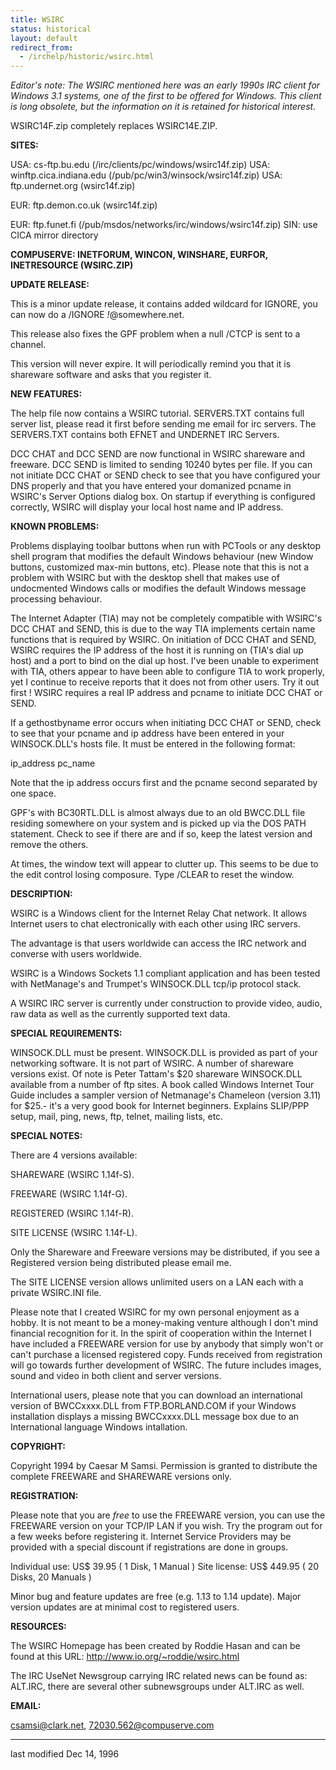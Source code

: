 ```yaml
---
title: WSIRC
status: historical
layout: default
redirect_from:
  - /irchelp/historic/wsirc.html
---
```


*Editor's note: The WSIRC mentioned here was an early 1990s IRC client for Windows 3.1 systems, one of the first to be offered for Windows. This client is long obsolete, but the information on it is retained for historical interest.*


WSIRC14F.zip completely replaces WSIRC14E.ZIP.

**SITES:**

USA: cs-ftp.bu.edu (/irc/clients/pc/windows/wsirc14f.zip) USA:
winftp.cica.indiana.edu (/pub/pc/win3/winsock/wsirc14f.zip) USA:
ftp.undernet.org (wsirc14f.zip)

EUR: ftp.demon.co.uk (wsirc14f.zip)

EUR: ftp.funet.fi (/pub/msdos/networks/irc/windows/wsirc14f.zip) SIN: use CICA
mirror directory

**COMPUSERVE: INETFORUM, WINCON, WINSHARE, EURFOR, INETRESOURCE (WSIRC.ZIP)**

**UPDATE RELEASE:**

This is a minor update release, it contains added wildcard for IGNORE, you can
now do a /IGNORE *!*@somewhere.net.

This release also fixes the GPF problem when a null /CTCP is sent to a
channel.

This version will never expire. It will periodically remind you that it is
shareware software and asks that you register it.

**NEW FEATURES:**

The help file now contains a WSIRC tutorial. SERVERS.TXT contains full server
list, please read it first before sending me email for irc servers. The
SERVERS.TXT contains both EFNET and UNDERNET IRC Servers.

DCC CHAT and DCC SEND are now functional in WSIRC shareware and freeware. DCC
SEND is limited to sending 10240 bytes per file. If you can not initiate DCC
CHAT or SEND check to see that you have configured your DNS properly and that
you have entered your domanized pcname in WSIRC's Server Options dialog box.
On startup if everything is configured correctly, WSIRC will display your
local host name and IP address.

**KNOWN PROBLEMS:**

Problems displaying toolbar buttons when run with PCTools or any desktop shell
program that modifies the default Windows behaviour (new Window buttons,
customized max-min buttons, etc). Please note that this is not a problem with
WSIRC but with the desktop shell that makes use of undocmented Windows calls
or modifies the default Windows message processing behaviour.

The Internet Adapter (TIA) may not be completely compatible with WSIRC's DCC
CHAT and SEND, this is due to the way TIA implements certain name functions
that is required by WSIRC. On initiation of DCC CHAT and SEND, WSIRC requires
the IP address of the host it is running on (TIA's dial up host) and a port to
bind on the dial up host. I've been unable to experiment with TIA, others
appear to have been able to configure TIA to work properly, yet I continue to
receive reports that it does not from other users. Try it out first ! WSIRC
requires a real IP address and pcname to initiate DCC CHAT or SEND.

If a gethostbyname error occurs when initiating DCC CHAT or SEND, check to see
that your pcname and ip address have been entered in your WINSOCK.DLL's hosts
file. It must be entered in the following format:

ip_address pc_name

Note that the ip address occurs first and the pcname second separated by one
space.

GPF's with BC30RTL.DLL is almost always due to an old BWCC.DLL file residing
somewhere on your system and is picked up via the DOS PATH statement. Check to
see if there are and if so, keep the latest version and remove the others.

At times, the window text will appear to clutter up. This seems to be due to
the edit control losing composure. Type /CLEAR to reset the window.

**DESCRIPTION:**

WSIRC is a Windows client for the Internet Relay Chat network. It allows
Internet users to chat electronically with each other using IRC servers.

The advantage is that users worldwide can access the IRC network and converse
with users worldwide.

WSIRC is a Windows Sockets 1.1 compliant application and has been tested with
NetManage's and Trumpet's WINSOCK.DLL tcp/ip protocol stack.

A WSIRC IRC server is currently under construction to provide video, audio,
raw data as well as the currently supported text data.

**SPECIAL REQUIREMENTS:**

WINSOCK.DLL must be present. WINSOCK.DLL is provided as part of your
networking software. It is not part of WSIRC. A number of shareware versions
exist. Of note is Peter Tattam's $20 shareware WINSOCK.DLL available from a
number of ftp sites. A book called Windows Internet Tour Guide includes a
sampler version of Netmanage's Chameleon (version 3.11) for $25.- it's a very
good book for Internet beginners. Explains SLIP/PPP setup, mail, ping, news,
ftp, telnet, mailing lists, etc.

**SPECIAL NOTES:**

There are 4 versions available:

SHAREWARE (WSIRC 1.14f-S).

FREEWARE (WSIRC 1.14f-G).

REGISTERED (WSIRC 1.14f-R).

SITE LICENSE (WSIRC 1.14f-L).

Only the Shareware and Freeware versions may be distributed, if you see a
Registered version being distributed please email me.

The SITE LICENSE version allows unlimited users on a LAN each with a private
WSIRC.INI file.

Please note that I created WSIRC for my own personal enjoyment as a hobby. It
is not meant to be a money-making venture although I don't mind financial
recognition for it. In the spirit of cooperation within the Internet I have
included a FREEWARE version for use by anybody that simply won't or can't
purchase a licensed registered copy. Funds received from registration will go
towards further development of WSIRC. The future includes images, sound and
video in both client and server versions.

International users, please note that you can download an international
version of BWCCxxxx.DLL from FTP.BORLAND.COM if your Windows installation
displays a missing BWCCxxxx.DLL message box due to an International language
Windows intallation.

**COPYRIGHT:**

Copyright 1994 by Caesar M Samsi. Permission is granted to distribute the
complete FREEWARE and SHAREWARE versions only.

**REGISTRATION:**

Please note that you are *free* to use the FREEWARE version, you can use the
FREEWARE version on your TCP/IP LAN if you wish. Try the program out for a few
weeks before registering it. Internet Service Providers may be provided with a
special discount if registrations are done in groups.

Individual use: US$ 39.95 ( 1 Disk, 1 Manual ) Site license: US$ 449.95 ( 20
Disks, 20 Manuals )

Minor bug and feature updates are free (e.g. 1.13 to 1.14 update). Major
version updates are at minimal cost to registered users.

**RESOURCES:**

The WSIRC Homepage has been created by Roddie Hasan and can be found at this
URL: http://www.io.org/~roddie/wsirc.html

The IRC UseNet Newsgroup carrying IRC related news can be found as: ALT.IRC,
there are several other subnewsgroups under ALT.IRC as well.

**EMAIL:**

csamsi@clark.net, 72030.562@compuserve.com

* * *

last modified Dec 14, 1996
